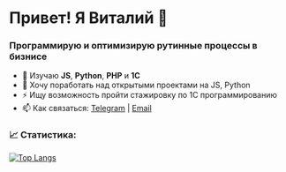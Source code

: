 

<!--
**Vitaly-72/Vitaly-72** is a ✨ _special_ ✨ repository because its `README.md` (this file) appears on your GitHub profile.

Here are some ideas to get you started:

- 🔭 I’m currently working on ...
- 🌱 I’m currently learning ...
- 👯 I’m looking to collaborate on ...
- 🤔 I’m looking for help with ...
- 💬 Ask me about ...
- 📫 How to reach me: ...
- 😄 Pronouns: ...
- ⚡ Fun fact: ...
-->

# Привет! Я Виталий 👋

### Программирую и оптимизирую рутинные процессы в бизнисе

- 🌱 Изучаю **JS**, **Python**, **PHP** и **1С**
- 👯 Хочу поработать над открытыми проектами на JS, Python
- ⚡ Ищу возможность пройти стажировку по 1С программированию
- 📫 Как связаться: [Telegram](https://t.me/Vitas0009) | [Email](mailto:vitas-0071@yandex.ru)


### 📈 Статистика:
[![Top Langs](https://github-readme-stats.vercel.app/api/top-langs/?username=Vitaly-72&layout=compact&theme=radical)](https://github.com/anuraghazra/github-readme-stats)
